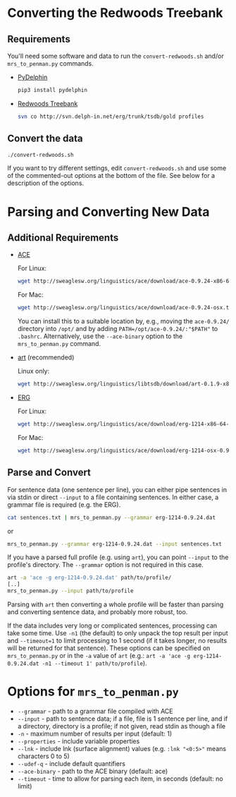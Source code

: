 
# Converting the Redwoods Treebank

## Requirements

You'll need some software and data to run the `convert-redwoods.sh`
and/or `mrs_to_penman.py` commands.

* [PyDelphin](https://github.com/delph-in/pydelphin)

  ```bash
  pip3 install pydelphin
  ```

* [Redwoods Treebank](http://moin.delph-in.net/RedwoodsTop)

  ```bash
  svn co http://svn.delph-in.net/erg/trunk/tsdb/gold profiles
  ```

## Convert the data

```bash
./convert-redwoods.sh
```

If you want to try different settings, edit `convert-redwoods.sh` and
use some of the commented-out options at the bottom of the file. See
below for a description of the options.

# Parsing and Converting New Data

## Additional Requirements

* [ACE](http://sweaglesw.org/linguistics/ace/)

  For Linux:

  ```bash
  wget http://sweaglesw.org/linguistics/ace/download/ace-0.9.24-x86-64.tar.gz -q -O - | tar xz
  ```

  For Mac:

  ```bash
  wget http://sweaglesw.org/linguistics/ace/download/ace-0.9.24-osx.tar.gz -q -O - | tar xz
  ```

  You can install this to a suitable location by, e.g., moving the
  `ace-0.9.24/` directory into `/opt/` and by adding
  `PATH=/opt/ace-0.9.24/:"$PATH"` to `.bashrc`. Alternatively, use the
  `--ace-binary` option to the `mrs_to_penman.py` command.

* [art](http://sweaglesw.org/linguistics/libtsdb/art) (recommended)

  Linux only:

  ```bash
  wget http://sweaglesw.org/linguistics/libtsdb/download/art-0.1.9-x86-64.tar.gz -q -O - | tar xf
  ```

* [ERG](http://moin.delph-in.net/ErgTop)

  For Linux:

  ```bash
  wget http://sweaglesw.org/linguistics/ace/download/erg-1214-x86-64-0.9.24.dat.bz2-q -O - | bunzip2 > erg-1214-0.9.24.dat
  ```

  For Mac:

  ```bash
  wget http://sweaglesw.org/linguistics/ace/download/erg-1214-osx-0.9.24.dat.bz2 -q -O - | bunzip2 > erg-1214-0.9.24.dat
  ```

## Parse and Convert

For sentence data (one sentence per line), you can either pipe sentences
in via stdin or direct `--input` to a file containing sentences. In
either case, a grammar file is required (e.g. the ERG).

```bash
cat sentences.txt | mrs_to_penman.py --grammar erg-1214-0.9.24.dat
```

or

```bash
mrs_to_penman.py --grammar erg-1214-0.9.24.dat --input sentences.txt
```

If you have a parsed full profile (e.g. using `art`), you can point
`--input` to the profile's directory. The `--grammar` option is not
required in this case.

```bash
art -a 'ace -g erg-1214-0.9.24.dat' path/to/profile/
[..]
mrs_to_penman.py --input path/to/profile
```

Parsing with `art` then converting a whole profile will be faster than
parsing and converting sentence data, and probably more robust, too.

If the data includes very long or complicated sentences, processing can
take some time. Use `-n1` (the default) to only unpack the top result
per input and `--timeout=1` to limit processing to 1 second (if it takes
longer, no results will be returned for that sentence). These options
can be specified on `mrs_to_penman.py` or in the `-a` value of `art`
(e.g.: `art -a 'ace -g erg-1214-0.9.24.dat -n1 --timeout 1' path/to/profile`).

# Options for `mrs_to_penman.py`

* `--grammar` - path to a grammar file compiled with ACE
* `--input` - path to sentence data; if a file, file is 1 sentence per
    line, and if a directory, directory is a profile; if not given, read
    stdin as though a file
* `-n` - maximum number of results per input (default: 1)
* `--properties` - include variable properties
* `--lnk` - include lnk (surface alignment) values (e.g. `:lnk "<0:5>"`
    means characters 0 to 5)
* `--udef-q` - include default quantifiers
* `--ace-binary` - path to the ACE binary (default: ace)
* `--timeout` - time to allow for parsing each item, in seconds
    (default: no limit)
